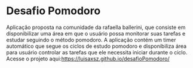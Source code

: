 # Desafio Pomodoro
 Aplicação proposta na comunidade da rafaella ballerini, que consiste em disponibilizar uma área em que o usuário possa monitorar suas tarefas e estudar seguindo o método pomodoro. A aplicação contém um timer automático que segue os ciclos de estudo pomodoro e disponibiliza área para usuário controlar as tarefas que ele necessita iniciar durante o ciclo.
 Acesse o projeto aqui:https://luisaxsz.github.io/desafioPomodoro/
 
